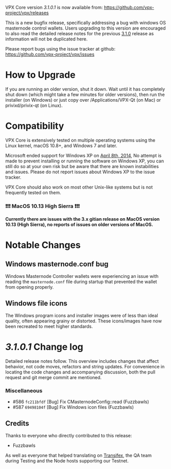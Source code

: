 VPX Core version *3.1.0.1* is now available from:  <https://github.com/vpx-project/vpx/releases>

This is a new bugfix release, specifically addressing a bug with windows OS masternode control wallets. Users upgrading to this version are encouraged to also read the detailed release notes for the previous [3.1.0](https://github.com/VPX-Project/VPX/releases/tag/v3.1.0) release as information will not be duplicated here.

Please report bugs using the issue tracker at github: <https://github.com/vpx-project/vpx/issues>

How to Upgrade
==============

If you are running an older version, shut it down. Wait until it has completely shut down (which might take a few minutes for older versions), then run the installer (on Windows) or just copy over /Applications/VPX-Qt (on Mac) or privixd/privix-qt (on Linux).


Compatibility
==============

VPX Core is extensively tested on multiple operating systems using the Linux kernel, macOS 10.8+, and Windows 7 and later.

Microsoft ended support for Windows XP on [April 8th, 2014](https://www.microsoft.com/en-us/WindowsForBusiness/end-of-xp-support), No attempt is made to prevent installing or running the software on Windows XP, you can still do so at your own risk but be aware that there are known instabilities and issues. Please do not report issues about Windows XP to the issue tracker.

VPX Core should also work on most other Unix-like systems but is not frequently tested on them.

### :exclamation::exclamation::exclamation: MacOS 10.13 High Sierra :exclamation::exclamation::exclamation:

**Currently there are issues with the 3.x gitian release on MacOS version 10.13 (High Sierra), no reports of issues on older versions of MacOS.**

 
Notable Changes
==============

Windows masternode.conf bug
--------------

Windows Masternode Controller wallets were experiencing an issue with reading the `masternode.conf` file during startup that prevented the wallet from opening properly. 

Windows file icons
-------------

The Windows program icons and installer images were of less than ideal quality, often appearing grainy or distorted. These icons/images have now been recreated to meet higher standards.

*3.1.0.1* Change log
==============

Detailed release notes follow. This overview includes changes that affect behavior, not code moves, refactors and string updates. For convenience in locating the code changes and accompanying discussion, both the pull request and git merge commit are mentioned.

### Miscellaneous
- #586 `fc211bfdf` [Bug] Fix CMasternodeConfig::read (Fuzzbawls)
- #587 `69498104f` [Bug] Fix Windows icon files (Fuzzbawls)

## Credits

Thanks to everyone who directly contributed to this release:
- Fuzzbawls

As well as everyone that helped translating on [Transifex](https://www.transifex.com/projects/p/vpx-project-translations/), the QA team during Testing and the Node hosts supporting our Testnet.
